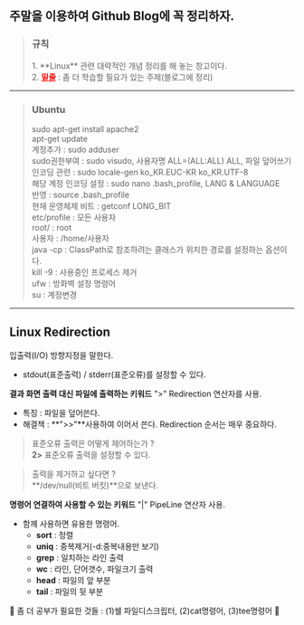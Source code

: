 ## 주말을 이용하여 Github Blog에 꼭 정리하자.
> <h3>규칙</h3>
> 1. **Linux** 관련 대략적인 개념 정리를 해 놓는 창고이다.<br/>
> 2. <span style="color:red"><b><u>밑줄</u></b></span> : 좀 더 학습할 필요가 있는 주제(블로그에 정리)<br/>
---

> <span><h3>Ubuntu</h3></span>
sudo apt-get install apache2<br/>
apt-get update<br/>
계정추가 : sudo adduser<br/>
sudo권한부여 : sudo visudo, 사용자명 ALL=(ALL:ALL) ALL, 파일 덮어쓰기<br/>
인코딩 관련 : sudo locale-gen ko_KR.EUC-KR ko_KR.UTF-8<br/>
해당 계정 인코딩 설정 : sudo nano .bash_profile, LANG & LANGUAGE<br/>
반영 : source .bash_profile	<br/>
현재 운영체제 비트 : getconf LONG_BIT<br/>
etc/profile : 모든 사용자<br/>
root/ : root<br/>
사용자 : /home/사용자<br/>
java -cp : ClassPath로 참조하려는 클래스가 위치한 경로를 설정하는 옵션이다.<br/>
kill -9 : 사용중인 프로세스 제거<br/>
ufw : 방화벽 설정 명령어<br/>
su : 계정변경<br/>

---
## Linux Redirection
입출력(I/O) 방향지정을 말한다.<br/>
- stdout(표준출력) / stderr(표준오류)를 설정할 수 있다.

**결과 화면 출력 대신 파일에 출력하는 키워드**
">" Redirection 연산자를 사용.<br/>
- 특징 : 파일을 덮어쓴다.
- 해결책 : **">>"**사용하여 이어서 쓴다.
Redirection 순서는 매우 중요하다.<br/>

> 표준오류 출력은 어떻게 제어하는가 ?<br/>
> **2>** 표준오류 출력을 설정할 수 있다.

> 출력을 제거하고 싶다면 ?<br/>
> **/dev/null(비트 버킷)**으로 보낸다.

**명령어 연결하여 사용할 수 있는 키워드**
"|" PipeLine 연산자 사용.<br/>
- 함께 사용하면 유용한 명령어.
    - **sort** : 정렬
    - **uniq** : 중복제거(-d:중복내용만 보기)
    - **grep** : 일치하는 라인 출력
    - **wc** : 라인, 단어갯수, 파일크기 출력
    - **head** : 파일의 앞 부분
    - **tail** : 파일의 뒷 부분

🚨 좀 더 공부가 필요한 것들 : (1)쉘 파일디스크립터, (2)cat명령어, (3)tee명령어 🚨